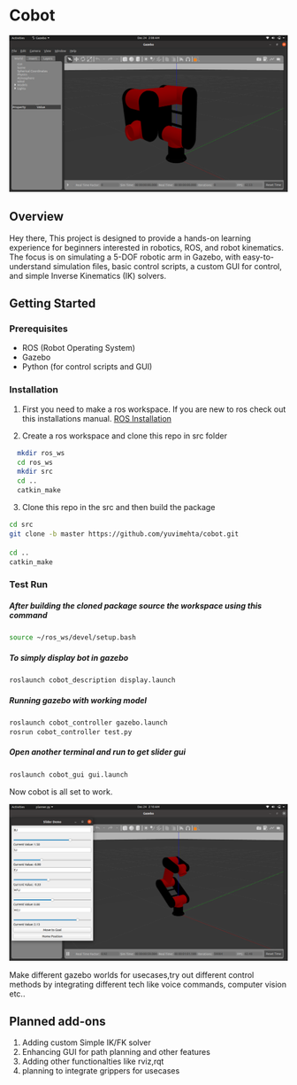# Cobot


![App Screenshot](https://github.com/yuvimehta/cobot/blob/main/Screenshots/Screenshot%20from%202023-12-24%2002-08-44.png)
## Overview

Hey there,
This project is designed to provide a hands-on learning experience for beginners interested in robotics, ROS, and robot kinematics. The focus is on simulating a 5-DOF robotic arm in Gazebo, with easy-to-understand simulation files, basic control scripts, a custom GUI for control, and simple Inverse Kinematics (IK) solvers.



## Getting Started

### Prerequisites

- ROS (Robot Operating System)
- Gazebo
- Python (for control scripts and GUI)







### Installation

1. First you need to make a ros workspace. If you are new to ros check out this installations manual. [ROS Installation](https://wiki.ros.org/ROS/Installation)

2. Create a ros workspace and clone this repo in src folder

```bash
  mkdir ros_ws
  cd ros_ws
  mkdir src
  cd ..
  catkin_make
```
3. Clone this repo in the src and then build the package 

```bash
cd src
git clone -b master https://github.com/yuvimehta/cobot.git

cd ..
catkin_make
```


### Test Run

##### After building the cloned package source the workspace using this command
```bash
source ~/ros_ws/devel/setup.bash
```
##### To simply display bot in gazebo
```bash
roslaunch cobot_description display.launch
```
##### Running gazebo with working model
```bash
roslaunch cobot_controller gazebo.launch
rosrun cobot_controller test.py
```
##### Open another terminal and run to get slider gui
```bash
roslaunch cobot_gui gui.launch
```
Now cobot is all set to work.

![App Screenshot](https://github.com/yuvimehta/cobot/blob/main/Screenshots/Screenshot%20from%202023-12-24%2002-10-20.png)


Make different gazebo worlds for usecases,try out different control methods by integrating different tech like voice commands, computer vision etc..

## Planned add-ons 
1. Adding custom Simple IK/FK solver 
2. Enhancing GUI for path planning and other features
3. Adding other functionalties like rviz,rqt 
4. planning to integrate grippers for usecases